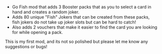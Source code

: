 - Go Fish mod that adds 3 Booster packs that as you to select a card in hand and creates a random joker.
- Adds 80 unique "Fish" Jokers that can be created from these packs, fish jokers do not take up joker slots but can be hard to catch!
- Also adds 2 vouchers that make it easier to find the card you are looking for while opening a pack.

This is my first mod, and its not so polished but please let me know any suggestions or bugs!
